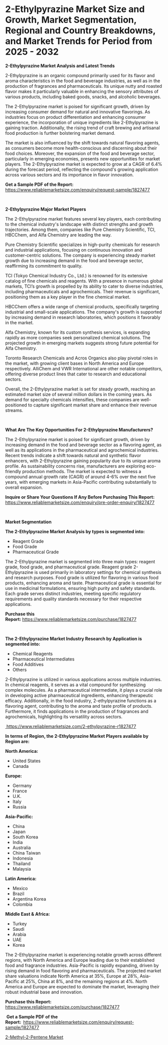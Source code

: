 <p><h1>2-Ethylpyrazine Market Size and Growth, Market Segmentation, Regional and Country Breakdowns, and Market Trends for Period from 2025 -  2032</h1></p><p><strong>2-Ethylpyrazine Market Analysis and Latest Trends</strong></p>
<p><p>2-Ethylpyrazine is an organic compound primarily used for its flavor and aroma characteristics in the food and beverage industries, as well as in the production of fragrances and pharmaceuticals. Its unique nutty and roasted flavor makes it particularly valuable in enhancing the sensory attributes of various products, including baked goods, snacks, and alcoholic beverages.</p><p>The 2-Ethylpyrazine market is poised for significant growth, driven by increasing consumer demand for natural and innovative flavorings. As industries focus on product differentiation and enhancing consumer experience, the incorporation of unique ingredients like 2-Ethylpyrazine is gaining traction. Additionally, the rising trend of craft brewing and artisanal food production is further bolstering market demand.</p><p>The market is also influenced by the shift towards natural flavoring agents, as consumers become more health-conscious and discerning about their food choices. Moreover, the expansion of the food and beverage sector, particularly in emerging economies, presents new opportunities for market players. The 2-Ethylpyrazine market is expected to grow at a CAGR of 6.4% during the forecast period, reflecting the compound's growing application across various sectors and its importance in flavor innovation.</p></p>
<p><strong>Get a Sample PDF of the Report:&nbsp;</strong> <a href="https://www.reliablemarketsize.com/enquiry/request-sample/1827477?utm_campaign=3367&utm_medium=2&utm_source=Github&utm_content=ia&utm_term=03042025&utm_id=2-ethylpyrazine">https://www.reliablemarketsize.com/enquiry/request-sample/1827477</a></p>
<p>&nbsp;</p>
<p><strong>2-Ethylpyrazine Major Market Players</strong></p>
<p><p>The 2-Ethylpyrazine market features several key players, each contributing to the chemical industry's landscape with distinct strengths and growth trajectories. Among them, companies like Pure Chemistry Scientific, TCI, HBCChem, and Alfa Chemistry are leading the way.</p><p>Pure Chemistry Scientific specializes in high-purity chemicals for research and industrial applications, focusing on continuous innovation and customer-centric solutions. The company is experiencing steady market growth due to increasing demand in the food and beverage sector, reaffirming its commitment to quality.</p><p>TCI (Tokyo Chemical Industry Co., Ltd.) is renowned for its extensive catalog of fine chemicals and reagents. With a presence in numerous global markets, TCI’s growth is propelled by its ability to cater to diverse industries, including pharmaceuticals and agrochemicals. Their revenue is significant, positioning them as a key player in the fine chemical market.</p><p>HBCChem offers a wide range of chemical products, specifically targeting industrial and small-scale applications. The company's growth is supported by increasing demand in research laboratories, which positions it favorably in the market.</p><p>Alfa Chemistry, known for its custom synthesis services, is expanding rapidly as more companies seek personalized chemical solutions. The projected growth in emerging markets suggests strong future potential for Alfa Chemistry.</p><p>Toronto Research Chemicals and Acros Organics also play pivotal roles in the market, with growing client bases in North America and Europe respectively. AlliChem and VWR International are other notable competitors, offering diverse product lines that cater to research and educational sectors.</p><p>Overall, the 2-Ethylpyrazine market is set for steady growth, reaching an estimated market size of several million dollars in the coming years. As demand for specialty chemicals intensifies, these companies are well-positioned to capture significant market share and enhance their revenue streams.</p></p>
<p>&nbsp;</p>
<p><strong>What Are The Key Opportunities For 2-Ethylpyrazine Manufacturers?</strong></p>
<p><p>The 2-Ethylpyrazine market is poised for significant growth, driven by increasing demand in the food and beverage sector as a flavoring agent, as well as its applications in the pharmaceutical and agrochemical industries. Recent trends indicate a shift towards natural and synthetic flavor enhancers, with 2-Ethylpyrazine gaining popularity due to its unique aroma profile. As sustainability concerns rise, manufacturers are exploring eco-friendly production methods. The market is expected to witness a compound annual growth rate (CAGR) of around 4-6% over the next five years, with emerging markets in Asia-Pacific contributing substantially to overall expansion.</p></p>
<p><strong>Inquire or Share Your Questions If Any Before Purchasing This Report:</strong> <a href="https://www.reliablemarketsize.com/enquiry/pre-order-enquiry/1827477?utm_campaign=3367&utm_medium=2&utm_source=Github&utm_content=ia&utm_term=03042025&utm_id=2-ethylpyrazine">https://www.reliablemarketsize.com/enquiry/pre-order-enquiry/1827477</a></p>
<p>&nbsp;</p>
<p><strong>Market Segmentation</strong></p>
<p><strong>The 2-Ethylpyrazine Market Analysis by types is segmented into:</strong></p>
<p><ul><li>Reagent Grade</li><li>Food Grade</li><li>Pharmaceutical Grade</li></ul></p>
<p><p>The 2-Ethylpyrazine market is segmented into three main types: reagent grade, food grade, and pharmaceutical grade. Reagent grade 2-Ethylpyrazine is used primarily in laboratory settings for chemical synthesis and research purposes. Food grade is utilized for flavoring in various food products, enhancing aroma and taste. Pharmaceutical grade is essential for use in medicinal formulations, ensuring high purity and safety standards. Each grade serves distinct industries, meeting specific regulatory requirements and quality standards necessary for their respective applications.</p></p>
<p><strong>Purchase this Report:&nbsp;</strong><a href="https://www.reliablemarketsize.com/purchase/1827477?utm_campaign=3367&utm_medium=2&utm_source=Github&utm_content=ia&utm_term=03042025&utm_id=2-ethylpyrazine">https://www.reliablemarketsize.com/purchase/1827477</a></p>
<p>&nbsp;</p>
<p><strong>The 2-Ethylpyrazine Market Industry Research by Application is segmented into:</strong></p>
<p><ul><li>Chemical Reagents</li><li>Pharmaceutical Intermediates</li><li>Food Additives</li><li>Others</li></ul></p>
<p><p>2-Ethylpyrazine is utilized in various applications across multiple industries. In chemical reagents, it serves as a vital compound for synthesizing complex molecules. As a pharmaceutical intermediate, it plays a crucial role in developing active pharmaceutical ingredients, enhancing therapeutic efficacy. Additionally, in the food industry, 2-ethylpyrazine functions as a flavoring agent, contributing to the aroma and taste profile of products. Furthermore, it finds applications in the production of fragrances and agrochemicals, highlighting its versatility across sectors.</p></p>
<p><a href="https://www.reliablemarketsize.com/2-ethylpyrazine-r1827477?utm_campaign=3367&utm_medium=2&utm_source=Github&utm_content=ia&utm_term=03042025&utm_id=2-ethylpyrazine">&nbsp;https://www.reliablemarketsize.com/2-ethylpyrazine-r1827477</a></p>
<p><strong>In terms of Region, the 2-Ethylpyrazine Market Players available by Region are:</strong></p>
<p>
    <p> <strong> North America: </strong>
        <ul>
            <li>United States</li>
            <li>Canada</li>
        </ul>
        </p> 
    <p> <strong> Europe: </strong>
        <ul>
            <li>Germany</li>
            <li>France</li>
            <li>U.K.</li>
            <li>Italy</li>
            <li>Russia</li>
        </ul>
        </p> 
    <p> <strong> Asia-Pacific: </strong>
        <ul>
            <li>China</li>
            <li>Japan</li>
            <li>South Korea</li>
            <li>India</li>
            <li>Australia</li>
            <li>China Taiwan</li>
            <li>Indonesia</li>
            <li>Thailand</li>
            <li>Malaysia</li>
        </ul>
        </p> 
    <p> <strong> Latin America: </strong>
        <ul>
            <li>Mexico</li>
            <li>Brazil</li>
            <li>Argentina Korea</li>
            <li>Colombia</li>
        </ul>
        </p> 
    <p> <strong> Middle East & Africa: </strong>
        <ul>
            <li>Turkey</li>
            <li>Saudi</li>
            <li>Arabia</li>
            <li>UAE</li>
            <li>Korea</li>
        </ul>
    </p>
    </p>
<p><p>The 2-Ethylpyrazine market is experiencing notable growth across different regions, with North America and Europe leading due to their established food and fragrance industries. Asia-Pacific is rapidly expanding, driven by rising demand in food flavoring and pharmaceuticals. The projected market share valuations indicate North America at 35%, Europe at 28%, Asia-Pacific at 25%, China at 8%, and the remaining regions at 4%. North America and Europe are expected to dominate the market, leveraging their robust industrial base and innovation.</p></p>
<p><strong>Purchase this Report: </strong><a href="https://www.reliablemarketsize.com/purchase/1827477?utm_campaign=3367&utm_medium=2&utm_source=Github&utm_content=ia&utm_term=03042025&utm_id=2-ethylpyrazine">https://www.reliablemarketsize.com/purchase/1827477</a></p>
<p>&nbsp;<strong>Get a Sample PDF of the Report:&nbsp;&nbsp;</strong><a href="https://www.reliablemarketsize.com/enquiry/request-sample/1827477?utm_campaign=3367&utm_medium=2&utm_source=Github&utm_content=ia&utm_term=03042025&utm_id=2-ethylpyrazine">https://www.reliablemarketsize.com/enquiry/request-sample/1827477</a></p>
<p><strong></strong></p>
<p><p><a href="https://github.com/merkinedry7b/Market-Research-Report-List-1/blob/main/2-methyl-2-pentene-market.md?utm_campaign=3367&utm_medium=2&utm_source=Github&utm_content=ia&utm_term=03042025&utm_id=2-ethylpyrazine">2-Methyl-2-Pentene Market</a></p></p>